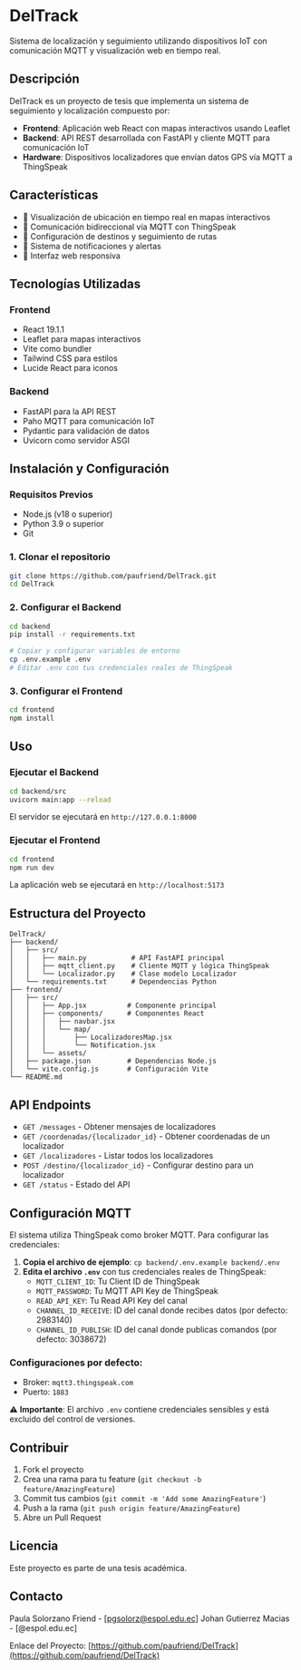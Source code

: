 # DelTrack

Sistema de localización y seguimiento utilizando dispositivos IoT con comunicación MQTT y visualización web en tiempo real.

## Descripción

DelTrack es un proyecto de tesis que implementa un sistema de seguimiento y localización compuesto por:

- **Frontend**: Aplicación web React con mapas interactivos usando Leaflet
- **Backend**: API REST desarrollada con FastAPI y cliente MQTT para comunicación IoT
- **Hardware**: Dispositivos localizadores que envían datos GPS vía MQTT a ThingSpeak

## Características

- 📍 Visualización de ubicación en tiempo real en mapas interactivos
- 🔄 Comunicación bidireccional vía MQTT con ThingSpeak
- 🎯 Configuración de destinos y seguimiento de rutas
- 🔔 Sistema de notificaciones y alertas
- 📱 Interfaz web responsiva

## Tecnologías Utilizadas

### Frontend
- React 19.1.1
- Leaflet para mapas interactivos
- Vite como bundler
- Tailwind CSS para estilos
- Lucide React para iconos

### Backend  
- FastAPI para la API REST
- Paho MQTT para comunicación IoT
- Pydantic para validación de datos
- Uvicorn como servidor ASGI

## Instalación y Configuración

### Requisitos Previos
- Node.js (v18 o superior)
- Python 3.9 o superior
- Git

### 1. Clonar el repositorio
```bash
git clone https://github.com/paufriend/DelTrack.git
cd DelTrack
```

### 2. Configurar el Backend
```bash
cd backend
pip install -r requirements.txt

# Copiar y configurar variables de entorno
cp .env.example .env
# Editar .env con tus credenciales reales de ThingSpeak
```

### 3. Configurar el Frontend
```bash
cd frontend
npm install
```

## Uso

### Ejecutar el Backend
```bash
cd backend/src
uvicorn main:app --reload
```
El servidor se ejecutará en `http://127.0.0.1:8000`

### Ejecutar el Frontend
```bash
cd frontend
npm run dev
```
La aplicación web se ejecutará en `http://localhost:5173`

## Estructura del Proyecto

```
DelTrack/
├── backend/
│   ├── src/
│   │   ├── main.py           # API FastAPI principal
│   │   ├── mqtt_client.py    # Cliente MQTT y lógica ThingSpeak
│   │   └── Localizador.py    # Clase modelo Localizador
│   └── requirements.txt      # Dependencias Python
├── frontend/
│   ├── src/
│   │   ├── App.jsx          # Componente principal
│   │   ├── components/      # Componentes React
│   │   │   ├── navbar.jsx
│   │   │   └── map/
│   │   │       ├── LocalizadoresMap.jsx
│   │   │       └── Notification.jsx
│   │   └── assets/
│   ├── package.json         # Dependencias Node.js
│   └── vite.config.js       # Configuración Vite
└── README.md
```

## API Endpoints

- `GET /messages` - Obtener mensajes de localizadores
- `GET /coordenadas/{localizador_id}` - Obtener coordenadas de un localizador
- `GET /localizadores` - Listar todos los localizadores
- `POST /destino/{localizador_id}` - Configurar destino para un localizador
- `GET /status` - Estado del API

## Configuración MQTT

El sistema utiliza ThingSpeak como broker MQTT. Para configurar las credenciales:

1. **Copia el archivo de ejemplo**: `cp backend/.env.example backend/.env`
2. **Edita el archivo `.env`** con tus credenciales reales de ThingSpeak:
   - `MQTT_CLIENT_ID`: Tu Client ID de ThingSpeak
   - `MQTT_PASSWORD`: Tu MQTT API Key de ThingSpeak  
   - `READ_API_KEY`: Tu Read API Key del canal
   - `CHANNEL_ID_RECEIVE`: ID del canal donde recibes datos (por defecto: 2983140)
   - `CHANNEL_ID_PUBLISH`: ID del canal donde publicas comandos (por defecto: 3038672)

### Configuraciones por defecto:
- Broker: `mqtt3.thingspeak.com`
- Puerto: `1883`

⚠️ **Importante**: El archivo `.env` contiene credenciales sensibles y está excluido del control de versiones.

## Contribuir

1. Fork el proyecto
2. Crea una rama para tu feature (`git checkout -b feature/AmazingFeature`)
3. Commit tus cambios (`git commit -m 'Add some AmazingFeature'`)
4. Push a la rama (`git push origin feature/AmazingFeature`)
5. Abre un Pull Request

## Licencia

Este proyecto es parte de una tesis académica.

## Contacto

Paula Solorzano Friend - [pgsolorz@espol.edu.ec]
Johan Gutierrez Macias - [@espol.edu.ec]

Enlace del Proyecto: [https://github.com/paufriend/DelTrack](https://github.com/paufriend/DelTrack)
